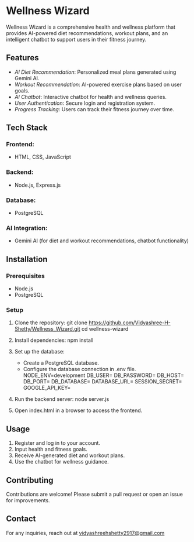 # Wellness Wizard

Wellness Wizard is a comprehensive health and wellness platform that provides AI-powered diet recommendations, workout plans, and an intelligent chatbot to support users in their fitness journey.

## Features
- *AI Diet Recommendation*: Personalized meal plans generated using Gemini AI.
- *Workout Recommendation*: AI-powered exercise plans based on user goals.
- *AI Chatbot*: Interactive chatbot for health and wellness queries.
- *User Authentication*: Secure login and registration system.
- *Progress Tracking*: Users can track their fitness journey over time.

## Tech Stack
### Frontend:
- HTML, CSS, JavaScript

### Backend:
- Node.js, Express.js

### Database:
- PostgreSQL

### AI Integration:
- Gemini AI (for diet and workout recommendations, chatbot functionality)

## Installation
### Prerequisites
- Node.js
- PostgreSQL

### Setup
1. Clone the repository:
   git clone https://github.com/Vidyashree-H-Shetty/Wellness_Wizard.git
   cd wellness-wizard
   
2. Install dependencies:
   npm install
   
3. Set up the database:
   - Create a PostgreSQL database.
   - Configure the database connection in .env file.
   NODE_ENV=development
   DB_USER=
   DB_PASSWORD=
   DB_HOST=
   DB_PORT=
   DB_DATABASE=
   DATABASE_URL=
   SESSION_SECRET=
   GOOGLE_API_KEY=

4. Run the backend server:
   node server.js
   
5. Open index.html in a browser to access the frontend.

## Usage
1. Register and log in to your account.
2. Input health and fitness goals.
3. Receive AI-generated diet and workout plans.
4. Use the chatbot for wellness guidance.

## Contributing
Contributions are welcome! Please submit a pull request or open an issue for improvements.

## Contact
For any inquiries, reach out at vidyashreehshetty2917@gmail.com
